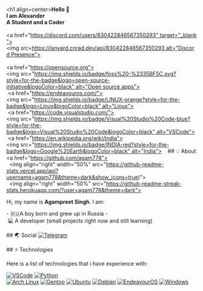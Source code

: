 <h1 align=center><b>Hello 👋<br>I am Alexander<br>A Student and a Coder</b><br><br><a href="https://discord.com/users/830422846567350293" target="_blank"><img src=https://lanyard.cnrad.dev/api/830422846567350293 alt="Discord Presence"></a><br><br><a href="https://opensource.org"><img src="https://img.shields.io/badge/foss%20-%2335BF5C.svg?style=for-the-badge&logo=open-source-initiative&logoColor=black" alt="Open source apps"></a> 
 &nbsp;<a href="https://endeavouros.com/"><img src="https://img.shields.io/badge/LINUX-orange?style=for-the-badge&logo=Linux&logoColor=black" alt="Linux"></a> 
 &nbsp;<a href="https://code.visualstudio.com/"><img src="https://img.shields.io/badge/Visual%20Studio%20Code-blue?style=for-the-badge&logo=Visual%20Studio%20Code&logoColor=black" alt="VSCode"></a> 
 &nbsp;<a href="https://en.wikipedia.org/wiki/India"><img src="https://img.shields.io/badge/INDIA-red?style=for-the-badge&logo=Google%20Earth&logoColor=black" alt="India"></a></h1> 
    
 ## 💡 About 
 <a href="https://github.com/agam778"> 
   <img align="right" width="50%" src="https://github-readme-stats.vercel.app/api?username=agam778&theme=dark&show_icons=true)"> 
   <img align="right" width="50%" src="https://github-readme-streak-stats.herokuapp.com/?user=agam778&theme=dark"> 
 </a> 
  
 Hi, my name is **Agampreet Singh**. I am: 
  
 - 🇷🇺A boy born and grew up in Russia
 - 💻 A developer (small projects right now and still learning)  
  
  
 ## 🌏 Social 
 [![Telegram](https://img.shields.io/badge/Telegram-lightblue?logo=telegram&logoColor=333333&style=for-the-badge)](https://telegram.me/TY87KJUR)<br> 
  
 ## ⚡ Technologies 
  
 Here is a list of technologies that i have experience with: 
  
 [![VSCode](https://img.shields.io/badge/Visual%20Studio%20Code-%23007ACC.svg?style=for-the-badge&logo=visual-studio-code&logoColor=FFFFFF)](https://code.visualstudio.com) 
 [![Python](https://img.shields.io/badge/python%20-%2314354C.svg?style=for-the-badge&logo=python&logoColor=FFFFFF)](https://www.python.org)  
 [![Arch Linux](https://img.shields.io/badge/arch_linux-%231793D1.svg?style=for-the-badge&logo=arch-linux&logoColor=FFFFFF)](https://www.archlinux.org) 
 [![Gentoo](https://img.shields.io/badge/gentoo-%233948.svg?style=for-the-badge&logo=gentoo&logoColor=FFFFFF)](https://www.gentoo.org) 
 [![Ubuntu](https://img.shields.io/badge/ubuntu%20-%23E95420.svg?style=for-the-badge&logo=ubuntu&logoColor=FFFFFF)](https://ubuntu.com) 
 [![Debian](https://img.shields.io/badge/-Debian-purple?style=for-the-badge&logo=debian&logoColor=FFFFFF)](https://debian.org) 
 [![EndeavourOS](https://img.shields.io/badge/EndeavourOS-%2335BF5C.svg?style=for-the-badge&logo=linux&logoColor=FFFFFF)](https://endeavouros.com) 
 [![Windows](https://img.shields.io/badge/windows%20-%230078D6.svg?style=for-the-badge&logo=windows&logoColor=FFFFFF)](https://www.microsoft.com/en-gb/software-download/windows10)
